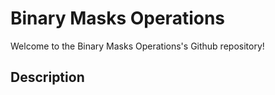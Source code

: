 # Binary Masks Operations

Welcome to the Binary Masks Operations's Github repository! 

## Description